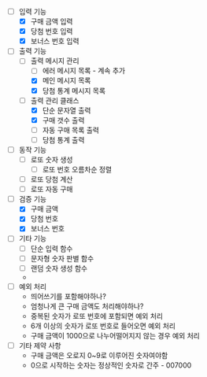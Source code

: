 - [ ]  입력 기능
    - [x]  구매 금액 입력
    - [x]  당첨 번호 입력
    - [x]  보너스 번호 입력
- [ ]  출력 기능
    - [ ]  출력 메시지 관리
        - [ ]  에러 메시지 목록 - 계속 추가
        - [x]  메인 메시지 목록
        - [x]  당첨 통계 메시지 목록
    - [ ]  출력 관리 클래스
        - [x]  단순 문자열 출력
        - [x]  구매 갯수 출력
        - [ ]  자동 구매 목록 출력
        - [ ]  당첨 통계 출력
- [ ]  동작 기능
    - [ ]  로또 숫자 생성
        - [ ]  로또 번호 오름차순 정렬
    - [ ]  로또 당첨 계산
    - [ ]  로또 자동 구매
- [ ]  검증 기능
    - [x]  구매 금액
    - [x]  당첨 번호
    - [x]  보너스 번호
- [ ]  기타 기능
    - [ ]  단순 입력 함수
    - [ ]  문자형 숫자 판별 함수
    - [ ]  랜덤 숫자 생성 함수
    - 
- [ ]  예외 처리
    - 띄어쓰기를 포함해야하나?
    - 엄청나게 큰 구매 금액도 처리해야하나?
    - 중복된 숫자가 로또 번호에 포함되면 예외 처리
    - 6개 이상의 숫자가 로또 번호로 들어오면 예외 처리
    - 구매 금액이 1000으로 나누어떨어지지 않는 경우 예외 처리
- [ ]  기타 제약 사항
    -  구매 금액은 오로지 0~9로 이루어진 숫자여야함
    -  0으로 시작하는 숫자는 정상적인 숫자로 간주 - 007000
